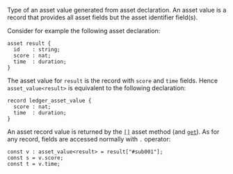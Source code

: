 Type of an asset value generated from asset declaration. An asset value is a record that provides all asset fields but the asset identifier field(s).

Consider for example the following asset declaration:
```archetype
asset result {
  id    : string;
  score : nat;
  time  : duration;
}
```

The asset value for `result` is the record with `score` and `time` fields. Hence `asset_value<result>` is equivalent to the following declaration:
```archetype
record ledger_asset_value {
  score : nat;
  time  : duration;
}
```

An asset record value is returned by the [`[]`](/docs/reference/expressions/asset#ak--asset_keya) asset method (and [`get`](/docs/reference/expressions/asset#agetk--asset_keya)). As for any record, fields are accessed normally with `.` operator:
```archetype
const v : asset_value<result> = result["#sub001"];
const s = v.score;
const t = v.time;
```




